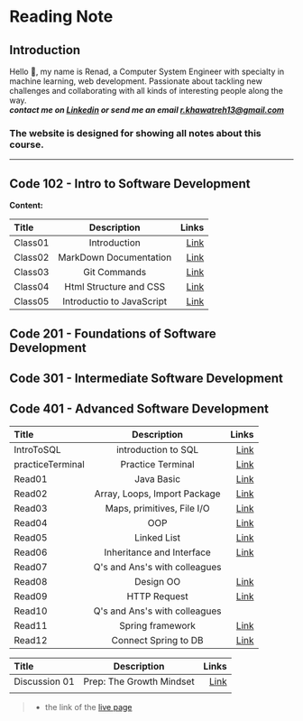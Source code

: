 # Reading Note

## Introduction

Hello :yellow_heart:, my name is Renad, a Computer System Engineer with specialty in machine learning, web development. Passionate about tackling new challenges and collaborating with all kinds of interesting people along the way.  
***contact me on [Linkedin](https://www.linkedin.com/in/renadjkhawatreh/) or send me an email <r.khawatreh13@gmail.com>***

### **The website is designed for showing all notes about this course.**  

---  

## Code 102 - Intro to Software Development  

**Content:**  

| Title             | Description                    | Links         |  
| :---              |    :----:                      |          ---: |
|     Class01       |    Introduction                |  [Link](https://rnad95.github.io/reading-notes/102-IntrotoSWDevelopment/Class01)     |
|     Class02       | MarkDown Documentation         |  [Link](https://rnad95.github.io/reading-notes/102-IntrotoSWDevelopment/Class02)     |
|     Class03       |    Git Commands                |  [Link](https://rnad95.github.io/reading-notes/102-IntrotoSWDevelopment/Class03)     |
|     Class04       | Html Structure and CSS         |  [Link](https://rnad95.github.io/reading-notes/102-IntrotoSWDevelopment/Class04)     |
|     Class05       | Introductio to JavaScript      |  [Link](https://rnad95.github.io/reading-notes/102-IntrotoSWDevelopment/Class05)     |




## Code 201 - Foundations of Software Development  

## Code 301 - Intermediate Software Development  

## Code 401 - Advanced Software Development  

| Title             | Description                    | Links                                                                                  |  
| :---              |    :----:                      |                                                                                   ---: |
|  IntroToSQL       |    introduction to SQL         |  [Link](https://github.com/Rnad95/reading-notes/blob/prepIntroToSQL/introToSQL.md)     |
| practiceTerminal  |    Practice Terminal           |  [Link](https://rnad95.github.io/reading-notes/practiceTerminal)                       |
|  Read01           |     Java Basic                 |  [Link](https://rnad95.github.io/reading-notes/Read01)                                 |
|  Read02           |  Array, Loops, Import Package  |  [Link](https://rnad95.github.io/reading-notes/Read02)                                 |
|  Read03           |  Maps, primitives, File I/O    |  [Link](https://rnad95.github.io/reading-notes/Read03)                                 |
|  Read04           |         OOP                    |  [Link](https://rnad95.github.io/reading-notes/Read04)                                 |
|  Read05           |         Linked List            |  [Link](https://rnad95.github.io/reading-notes/Read05)                                 |
|  Read06           | Inheritance and Interface      |  [Link](https://rnad95.github.io/reading-notes/Read06)                                 |
|  Read07           | Q's and Ans's with colleagues  |                                                                                        |
|  Read08           |       Design OO                |  [Link](https://rnad95.github.io/reading-notes/Read08)                                 |
|  Read09           |       HTTP Request             |  [Link](https://rnad95.github.io/reading-notes/Read09)                                 |
|  Read10           | Q's and Ans's with colleagues  |                                                                                         |
|  Read11           |      Spring framework          |  [Link](https://rnad95.github.io/reading-notes/Read11)                                 |
|  Read12           |   Connect Spring to DB         |  [Link](https://rnad95.github.io/reading-notes/Read12)                                 |



>
| Title             | Description                    | Links                                                                                  |  
| :---              |    :----:                      |                                                                                   ---: |
|  Discussion 01    |  Prep: The Growth Mindset      |  [Link](https://rnad95.github.io/reading-notes/Discussion01)                           |
|                   |                                |                                                                                        |

>
> - the link of the [live page](https://rnad95.github.io/reading-notes/)
